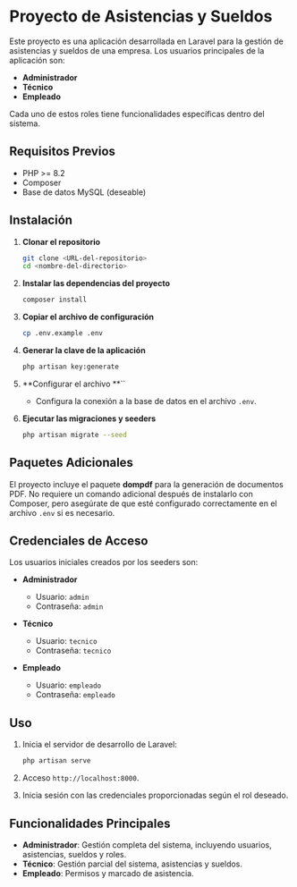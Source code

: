 # Proyecto de Asistencias y Sueldos

Este proyecto es una aplicación desarrollada en Laravel para la gestión de asistencias y sueldos de una empresa. Los usuarios principales de la aplicación son:

- **Administrador**
- **Técnico**
- **Empleado**

Cada uno de estos roles tiene funcionalidades específicas dentro del sistema.

## Requisitos Previos

- PHP >= 8.2
- Composer
- Base de datos MySQL (deseable)

## Instalación

1. **Clonar el repositorio**

   ```bash
   git clone <URL-del-repositorio>
   cd <nombre-del-directorio>
   ```

2. **Instalar las dependencias del proyecto**

   ```bash
   composer install
   ```

3. **Copiar el archivo de configuración**

   ```bash
   cp .env.example .env
   ```

4. **Generar la clave de la aplicación**

   ```bash
   php artisan key:generate
   ```

5. \*\*Configurar el archivo \*\*\`\`

   - Configura la conexión a la base de datos en el archivo `.env`.

6. **Ejecutar las migraciones y seeders**

   ```bash
   php artisan migrate --seed
   ```

## Paquetes Adicionales

El proyecto incluye el paquete **dompdf** para la generación de documentos PDF. No requiere un comando adicional después de instalarlo con Composer, pero asegúrate de que esté configurado correctamente en el archivo `.env` si es necesario.

## Credenciales de Acceso

Los usuarios iniciales creados por los seeders son:

- **Administrador**

  - Usuario: `admin`
  - Contraseña: `admin`

- **Técnico**

  - Usuario: `tecnico`
  - Contraseña: `tecnico`

- **Empleado**

  - Usuario: `empleado`
  - Contraseña: `empleado`

## Uso

1. Inicia el servidor de desarrollo de Laravel:

   ```bash
   php artisan serve
   ```

2. Acceso `http://localhost:8000`.

3. Inicia sesión con las credenciales proporcionadas según el rol deseado.

## Funcionalidades Principales

- **Administrador**: Gestión completa del sistema, incluyendo usuarios, asistencias, sueldos y roles.
- **Técnico**: Gestión parcial del sistema, asistencias y sueldos.
- **Empleado**: Permisos y marcado de asistencia.

